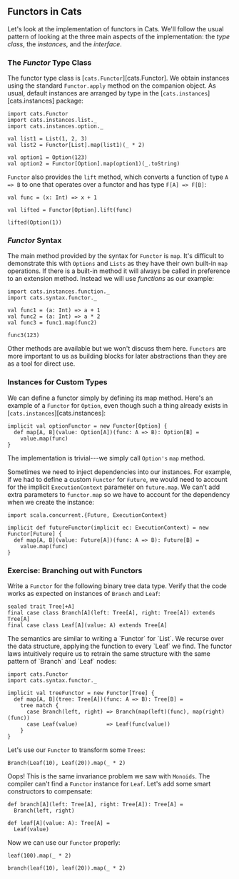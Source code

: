 ## Functors in Cats

Let's look at the implementation of functors in Cats.
We'll follow the usual pattern of looking at
the three main aspects of the implementation:
the *type class*, the *instances*, and the *interface*.

### The *Functor* Type Class

The functor type class is [`cats.Functor`][cats.Functor].
We obtain instances using the standard `Functor.apply`
method on the companion object.
As usual, default instances are arranged by type in
the [`cats.instances`][cats.instances] package:

```tut:book:silent
import cats.Functor
import cats.instances.list._
import cats.instances.option._
```

```tut:book
val list1 = List(1, 2, 3)
val list2 = Functor[List].map(list1)(_ * 2)

val option1 = Option(123)
val option2 = Functor[Option].map(option1)(_.toString)
```

`Functor` also provides the `lift` method,
which converts a function of type `A => B`
to one that operates over a functor and has type `F[A] => F[B]`:

```tut:book
val func = (x: Int) => x + 1

val lifted = Functor[Option].lift(func)

lifted(Option(1))
```

### *Functor* Syntax

The main method provided by the syntax for `Functor` is `map`.
It's difficult to demonstrate this with `Options` and `Lists`
as they have their own built-in `map` operations.
If there is a built-in method it will always be called
in preference to an extension method.
Instead we will use *functions* as our example:

```tut:book:silent
import cats.instances.function._
import cats.syntax.functor._
```

```tut:book
val func1 = (a: Int) => a + 1
val func2 = (a: Int) => a * 2
val func3 = func1.map(func2)

func3(123)
```

Other methods are available but we won't discuss them here.
`Functors` are more important to us
as building blocks for later abstractions
than they are as a tool for direct use.

### Instances for Custom Types

We can define a functor simply by defining its map method.
Here's an example of a `Functor` for `Option`,
even though such a thing already exists in [`cats.instances`][cats.instances]:

```tut:book:silent
implicit val optionFunctor = new Functor[Option] {
  def map[A, B](value: Option[A])(func: A => B): Option[B] =
    value.map(func)
}
```

The implementation is trivial---we simply call `Option's` `map` method.

Sometimes we need to inject dependencies into our instances.
For example, if we had to define a custom `Functor` for `Future`,
we would need to account for
the implicit `ExecutionContext` parameter on `future.map`.
We can't add extra parameters to `functor.map`
so we have to account for the dependency when we create the instance:

```tut:book:silent
import scala.concurrent.{Future, ExecutionContext}

implicit def futureFunctor(implicit ec: ExecutionContext) = new Functor[Future] {
  def map[A, B](value: Future[A])(func: A => B): Future[B] =
    value.map(func)
}
```

### Exercise: Branching out with Functors

Write a `Functor` for the following binary tree data type.
Verify that the code works as expected on instances of `Branch` and `Leaf`:

```tut:book:silent
sealed trait Tree[+A]
final case class Branch[A](left: Tree[A], right: Tree[A]) extends Tree[A]
final case class Leaf[A](value: A) extends Tree[A]
```

<div class="solution">
The semantics are similar to writing a `Functor` for `List`.
We recurse over the data structure, applying the function to every `Leaf` we find.
The functor laws intuitively require us to retrain the same structure
with the same pattern of `Branch` and `Leaf` nodes:

```tut:book:silent
import cats.Functor
import cats.syntax.functor._

implicit val treeFunctor = new Functor[Tree] {
  def map[A, B](tree: Tree[A])(func: A => B): Tree[B] =
    tree match {
      case Branch(left, right) => Branch(map(left)(func), map(right)(func))
      case Leaf(value)         => Leaf(func(value))
    }
}
```

Let's use our `Functor` to transform some `Trees`:

```tut:book:fail
Branch(Leaf(10), Leaf(20)).map(_ * 2)
```

Oops! This is the same invariance problem we saw with `Monoids`.
The compiler can't find a `Functor` instance for `Leaf`.
Let's add some smart constructors to compensate:

```tut:book:silent
def branch[A](left: Tree[A], right: Tree[A]): Tree[A] =
  Branch(left, right)

def leaf[A](value: A): Tree[A] =
  Leaf(value)
```

Now we can use our `Functor` properly:

```tut:book
leaf(100).map(_ * 2)

branch(leaf(10), leaf(20)).map(_ * 2)
```
</div>

